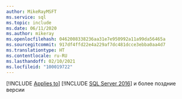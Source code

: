 ```yaml
---
author: MikeRayMSFT
ms.service: sql
ms.topic: include
ms.date: 06/11/2020
ms.author: mikeray
ms.openlocfilehash: 0462008338236aa31e7e950992a11a99da56465a
ms.sourcegitcommit: 917df4ffd22e4a229af7dc481dcce3ebba0aa4d7
ms.translationtype: HT
ms.contentlocale: ru-RU
ms.lasthandoff: 02/10/2021
ms.locfileid: "100019722"
---
```

[!INCLUDE [Applies to](../../includes/applies-md.md)] [!INCLUDE [SQL Server 2016](_ss2016.md)] и более поздние версии 